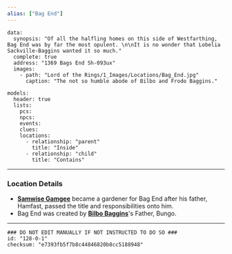 ```yaml
---
alias: ["Bag End"]
---
```

```RpgManagerData
data: 
  synopsis: "Of all the halfling homes on this side of Westfarthing, Bag End was by far the most opulent. \n\nIt is no wonder that Lobelia Sackville-Baggins wanted it so much."
  complete: true
  address: "1369 Bags End Sh-093ux"
  images: 
    - path: "Lord of the Rings/1_Images/Locations/Bag_End.jpg"
      caption: "The not so humble abode of Bilbo and Frodo Baggins."
```
```RpgManager
models: 
  header: true
  lists: 
    pcs: 
    npcs: 
    events: 
    clues: 
    locations: 
      - relationship: "parent"
        title: "Inside"
      - relationship: "child"
        title: "Contains"
```
---
### Location Details
 - [**Samwise Gamgee**](../Characters/Samwise%20Gamgee.md) became a gardener for Bag End after his father, Hamfast, passed the title and responsibilities onto him. 
 - Bag End was created by [**Bilbo Baggins**](../NonPlayerCharacters/Halflings/Bilbo%20Baggins.md)'s Father, Bungo. 

---
```RpgManagerID
### DO NOT EDIT MANUALLY IF NOT INSTRUCTED TO DO SO ###
id: "128-0-1"
checksum: "e7393fb5f7b8c44846820b8cc5188948"
```
